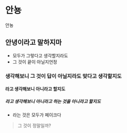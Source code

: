# 안뇽

안뇽

## 안녕이라고 말하지마
* 모두가 그렇다고 생각할지라도 
* 그 것이 끝이 아닐지언정

### 생각해보니 그 것이 답이 아닐지라도 맞다고 생각할지도 
#### 라고 생각해보니 아니라고 할지도
##### 라고 생각해보니 아니라고 하는 것을 아니라고 할지도 

* 라는 것은 모두가 페이크다 
> 그 것이 정말일까?